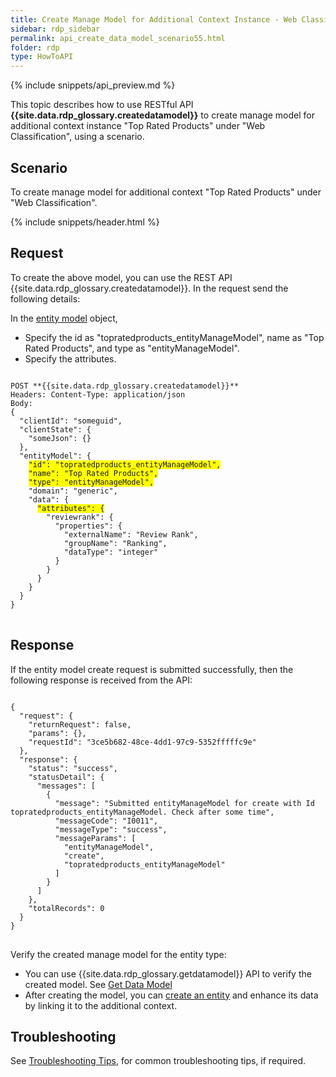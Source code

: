 ```yaml
---
title: Create Manage Model for Additional Context Instance - Web Classification
sidebar: rdp_sidebar
permalink: api_create_data_model_scenario55.html
folder: rdp
type: HowToAPI
---
```


{% include snippets/api_preview.md %}

This topic describes how to use RESTful API **{{site.data.rdp_glossary.createdatamodel}}** to create manage model for additional context instance "Top Rated Products" under "Web Classification", using a scenario.

## Scenario

To create manage model for additional context "Top Rated Products" under "Web Classification".

{% include snippets/header.html %}

## Request

To create the above model, you can use the REST API {{site.data.rdp_glossary.createdatamodel}}. In the request send the following details:
  
In the [entity model](api_manage_model.html) object, 
* Specify the id as "topratedproducts_entityManageModel", name as "Top Rated Products", and type as "entityManageModel". 
* Specify the attributes.

<pre>
<code>
POST **{{site.data.rdp_glossary.createdatamodel}}**
Headers: Content-Type: application/json
Body:
{
  "clientId": "someguid",
  "clientState": {
    "someJson": {}
  },
  "entityModel": {
    <span style="background-color: #FFFF00">"id": "topratedproducts_entityManageModel",</span>
    <span style="background-color: #FFFF00">"name": "Top Rated Products",</span>
    <span style="background-color: #FFFF00">"type": "entityManageModel",</span>
    "domain": "generic",
    "data": {
      <span style="background-color: #FFFF00">"attributes": {</span>
        "reviewrank": {
          "properties": {
            "externalName": "Review Rank",
            "groupName": "Ranking",
            "dataType": "integer"
          }
        }
      }
    }
  }
}
</code>
</pre>

## Response

If the entity model create request is submitted successfully, then the following response is received from the API:

<pre>
<code>
{
  "request": {
    "returnRequest": false,
    "params": {},
    "requestId": "3ce5b682-48ce-4dd1-97c9-5352fffffc9e"
  },
  "response": {
    "status": "success",
    "statusDetail": {
      "messages": [
        {
          "message": "Submitted entityManageModel for create with Id topratedproducts_entityManageModel. Check after some time",
          "messageCode": "I0011",
          "messageType": "success",
          "messageParams": [
            "entityManageModel",
            "create",
            "topratedproducts_entityManageModel"
          ]
        }
      ]
    },
    "totalRecords": 0
  }
}
</code>
</pre> 

Verify the created manage model for the entity type:
* You can use {{site.data.rdp_glossary.getdatamodel}} API to verify the created model. See [Get Data Model](api_get_data_model.html)
* After creating the model, you can [create an entity](api_app_create_entity.html) and enhance its data by linking it to the additional context.

## Troubleshooting

See [Troubleshooting Tips](api_troubleshooting_tips.html), for common troubleshooting tips, if required.